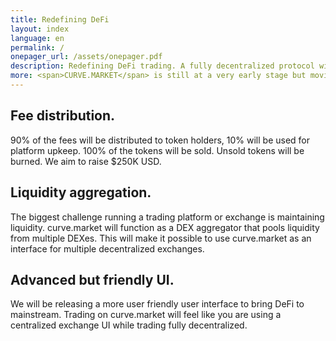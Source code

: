 ```yaml
---
title: Redefining DeFi
layout: index
language: en
permalink: /
onepager_url: /assets/onepager.pdf
description: Redefining DeFi trading. A fully decentralized protocol with a more advanced DeFi swap interface including a fair fee distribution system and advanced matching engine.
more: <span>CURVE.MARKET</span> is still at a very early stage but moving fast. For latest updates refer to our social media channels listed below.
---
```


<div class="main-right__top">
    <h2>Fee distribution.</h2>
    <p>
      90% of the fees will be distributed to token holders, 10% will be
      used for platform upkeep. 100% of the tokens will be sold. 
      Unsold tokens will be burned. We aim to raise $250K USD.
    </p>
</div>
<div class="main-right__mid">
    <h2>Liquidity aggregation.</h2>
    <p>
      The biggest challenge running a trading platform or exchange is maintaining liquidity. 
      curve.market will function as a DEX aggregator that pools liquidity from multiple DEXes. This will make it possible to use curve.market as an interface for multiple decentralized exchanges. 
    </p>
</div>
<div class="main-right__bottom">
    <h2>Advanced but friendly UI.</h2>
    <p>
      We will be releasing a more user friendly user interface to bring
      DeFi to mainstream. Trading on curve.market will feel like you are
      using a centralized exchange UI while trading fully decentralized.
    </p>
</div>
